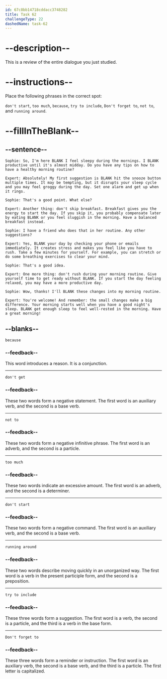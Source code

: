 ```yaml
---
id: 67c8bb14718cddacc3748282
title: Task 62
challengeType: 22
dashedName: task-62
---
```


<!-- REVIEW -->

# --description--

This is a review of the entire dialogue you just studied.

# --instructions--

Place the following phrases in the correct spot:

`don't start`, `too much`, `because`, `try to include`, `Don't forget to`, `not to`, and `running around`.

# --fillInTheBlank--

## --sentence--

`Sophie: So, I'm here BLANK I feel sleepy during the mornings. I BLANK productive until it's almost midday. Do you have any tips on how to have a healthy morning routine?`

`Expert: Absolutely! My first suggestion is BLANK hit the snooze button multiple times. It may be tempting, but it disrupts your sleep cycle and you may feel groggy during the day. Set one alarm and get up when it rings.`

`Sophie: That's a good point. What else?`

`Expert: Another thing: don't skip breakfast. Breakfast gives you the energy to start the day. If you skip it, you probably compensate later by eating BLANK or you feel sluggish in the morning. Have a balanced breakfast instead.`

`Sophie: I have a friend who does that in her routine. Any other suggestions?`

`Expert: Yes, BLANK your day by checking your phone or emails immediately. It creates stress and makes you feel like you have to rush. Take a few minutes for yourself. For example, you can stretch or do some breathing exercises to clear your mind.`

`Sophie: That's a good idea.`

`Expert: One more thing: don't rush during your morning routine. Give yourself time to get ready without BLANK. If you start the day feeling relaxed, you may have a more productive day.`

`Sophie: Wow, thanks! I'll BLANK these changes into my morning routine.`

`Expert: You're welcome! And remember: the small changes make a big difference. Your morning starts well when you have a good night's sleep. BLANK get enough sleep to feel well-rested in the morning. Have a great morning!`

## --blanks--

`because`

### --feedback--

This word introduces a reason. It is a conjunction.

---

`don't get`

### --feedback--

These two words form a negative statement. The first word is an auxiliary verb, and the second is a base verb.

---

`not to`

### --feedback--

These two words form a negative infinitive phrase. The first word is an adverb, and the second is a particle.

---

`too much`

### --feedback--

These two words indicate an excessive amount. The first word is an adverb, and the second is a determiner.

---

`don't start`

### --feedback--

These two words form a negative command. The first word is an auxiliary verb, and the second is a base verb.

---

`running around`

### --feedback--

These two words describe moving quickly in an unorganized way. The first word is a verb in the present participle form, and the second is a preposition.

---

`try to include`

### --feedback--

These three words form a suggestion. The first word is a verb, the second is a particle, and the third is a verb in the base form.

---

`Don't forget to`

### --feedback--

These three words form a reminder or instruction. The first word is an auxiliary verb, the second is a base verb, and the third is a particle. The first letter is capitalized.

